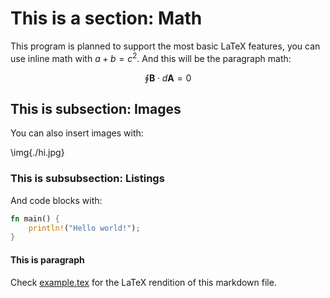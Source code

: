 # This is a section: Math

This program is planned to support the most basic LaTeX features, you can use inline math with $a + b = c^2$. And this will be the paragraph math:

$$\oint \boldsymbol{B} \cdot d \boldsymbol{A} = 0$$

## This is subsection: Images

You can also insert images with:

\img{./hi.jpg}

### This is subsubsection: Listings

And code blocks with:

```rust
fn main() {
    println!("Hello world!");
}
```

#### This is paragraph

Check [example.tex](./example.tex) for the LaTeX rendition of this markdown file.

